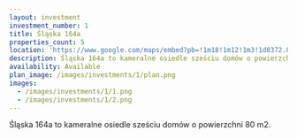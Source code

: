 ```yaml
---
layout: investment
investment_number: 1
title: Śląska 164a
properties_count: 5
location: 'https://www.google.com/maps/embed?pb=!1m18!1m12!1m3!1d8372.850726873416!2d19.62633676589117!3d51.39820313879223!2m3!1f0!2f0!3f0!3m2!1i1024!2i768!4f13.1!3m3!1m2!1s0x471a2125027a4c53%3A0x7d8c0ba9e98e0bc8!2sRako%20-%20Car%20Rafa%C5%82%20Kosmala!5e0!3m2!1spl!2spl!4v1689403497260!5m2!1spl!2spl'
description: Śląska 164a to kameralne osiedle sześciu domów o powierzchni 80 m2.
availability: Available
plan_image: /images/investments/1/plan.png
images:
  - /images/investments/1/1.png
  - /images/investments/1/2.png
---
```


Śląska 164a to kameralne osiedle sześciu domów o powierzchni 80 m2.

